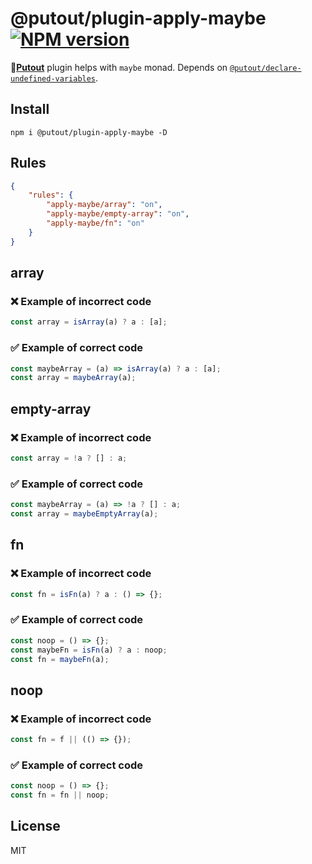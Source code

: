 # @putout/plugin-apply-maybe [![NPM version][NPMIMGURL]][NPMURL]

[NPMIMGURL]: https://img.shields.io/npm/v/@putout/plugin-apply-maybe.svg?style=flat&longCache=true
[NPMURL]: https://npmjs.org/package/@putout/plugin-apply-maybe"npm"

🐊[**Putout**](https://github.com/coderaiser/putout) plugin helps with `maybe` monad. Depends on [`@putout/declare-undefined-variables`](https://github.com/coderaiser/putout/tree/master/packages/plugin-declare-undefined-variables#readme).

## Install

```
npm i @putout/plugin-apply-maybe -D
```

## Rules

```json
{
    "rules": {
        "apply-maybe/array": "on",
        "apply-maybe/empty-array": "on",
        "apply-maybe/fn": "on"
    }
}
```

## array

### ❌ Example of incorrect code

```js
const array = isArray(a) ? a : [a];
```

### ✅ Example of correct code

```js
const maybeArray = (a) => isArray(a) ? a : [a];
const array = maybeArray(a);
```

## empty-array

### ❌ Example of incorrect code

```js
const array = !a ? [] : a;
```

### ✅ Example of correct code

```js
const maybeArray = (a) => !a ? [] : a;
const array = maybeEmptyArray(a);
```

## fn

### ❌ Example of incorrect code

```js
const fn = isFn(a) ? a : () => {};
```

### ✅ Example of correct code

```js
const noop = () => {};
const maybeFn = isFn(a) ? a : noop;
const fn = maybeFn(a);
```

## noop

### ❌ Example of incorrect code

```js
const fn = f || (() => {});
```

### ✅ Example of correct code

```js
const noop = () => {};
const fn = fn || noop;
```

## License

MIT
